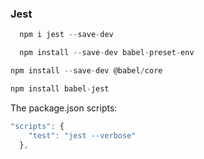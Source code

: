 

### Jest

```javascript
  npm i jest --save-dev
```

```javascript
  npm install --save-dev babel-preset-env
```

```javascript
npm install --save-dev @babel/core
```

```javascript
npm install babel-jest
```

The package.json scripts:
```javascript
"scripts": {
    "test": "jest --verbose"
  },
```
